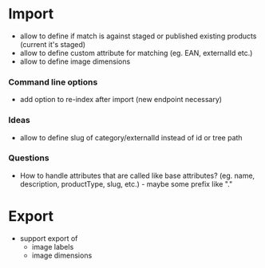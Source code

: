 # Import
- allow to define if match is against staged or published existing products (current it's staged)
- allow to define custom attribute for matching (eg. EAN, externalId etc.)
- allow to define image dimensions

### Command line options
- add option to re-index after import (new endpoint necessary)

### Ideas
- allow to define slug of category/externalId instead of id or tree path

### Questions
- How to handle attributes that are called like base attributes?
  (eg. name, description, productType, slug, etc.) - maybe some prefix like "."

# Export
- support export of
  * image labels
  * image dimensions
